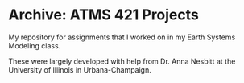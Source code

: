 # Archive: ATMS 421 Projects
My repository for assignments that I worked on in my Earth Systems Modeling class.

These were largely developed with help from Dr. Anna Nesbitt at the University of Illinois in Urbana-Champaign.

